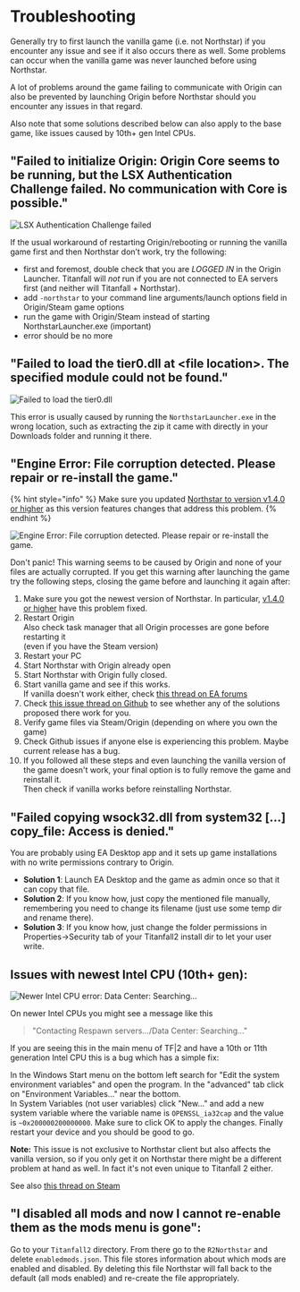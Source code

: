 # Troubleshooting

Generally try to first launch the vanilla game (i.e. not Northstar) if you encounter any issue and see if it also occurs there as well. Some problems can occur when the vanilla game was never launched before using Northstar. 

A lot of problems around the game failing to communicate with Origin can also be prevented by launching Origin before Northstar should you encounter any issues in that regard.

Also note that some solutions described below can also apply to the base game, like issues caused by 10th+ gen Intel CPUs.

## "Failed to initialize Origin: Origin Core seems to be running, but the LSX Authentication Challenge failed. No communication with Core is possible."

![LSX Authentication Challenge failed](https://user-images.githubusercontent.com/97235072/148391447-300e1b47-6148-43f7-8854-b0882e150d12.png)

If the usual workaround of restarting Origin/rebooting or running the vanilla game first and then Northstar don’t work, try the following:
- first and foremost, double check that you are _LOGGED IN_ in the Origin Launcher. Titanfall will _not_
run if you are not connected to EA servers first (and neither will Titanfall + Northstar).
- add `-northstar` to your command line arguments/launch options field in Origin/Steam game options
- run the game with Origin/Steam instead of starting NorthstarLauncher.exe (important)
- error should be no more 

## "Failed to load the tier0.dll at \<file location\>. The specified module could not be found."

![Failed to load the tier0.dll](https://raw.githubusercontent.com/R2Northstar/NorthstarWiki/main/docs/images/northstar-launcher-error-wrong-location.png)

This error is usually caused by running the `NorthstarLauncher.exe` in the wrong location, such as extracting the zip it came with directly in your Downloads folder and running it there.

## "Engine Error: File corruption detected. Please repair or re-install the game."

{% hint style="info" %}
Make sure you updated [Northstar to version v1.4.0 or higher](https://github.com/R2Northstar/Northstar/releases/) as this version features changes that address this problem.
{% endhint %}

![Engine Error: File corruption detected. Please repair or re-install the game.](https://user-images.githubusercontent.com/39478251/147338706-74797220-7d7f-4c81-9ba0-d88e29a2a1e2.png)

Don't panic! This warning seems to be caused by Origin and none of your files are actually corrupted. If you get this warning after launching the game try the following steps, closing the game before and launching it again  after:

1. Make sure you got the newest version of Northstar. In particular, [v1.4.0 or higher](https://github.com/R2Northstar/Northstar/releases/) have this problem fixed.
2. Restart Origin\
   Also check task manager that all Origin processes are gone before restarting it\
   (even if you have the Steam version)
3. Restart your PC
4. Start Northstar with Origin already open
5. Start Northstar with Origin fully closed.
6. Start vanilla game and see if this works.\
   If vanilla doesn't work either, check [this thread on EA forums](https://answers.ea.com/t5/Titanfall-2/Titanfall-2-Wont-Laumch-DLL-file-issue/td-p/5660909)
7. Check [this issue thread on Github](https://github.com/R2Northstar/Northstar/issues/6) to see whether any of the solutions proposed there work for you.
8. Verify game files via Steam/Origin (depending on where you own the game)
9. Check Github issues if anyone else is experiencing this problem. Maybe current release has a bug.
10. If you followed all these steps and even launching the vanilla version of the game doesn't work, your final option is to fully remove the game and reinstall it.\
   Then check if vanilla works before reinstalling Northstar.

## "Failed copying wsock32.dll from system32 [...] copy_file: Access is denied."

You are probably using EA Desktop app and it sets up game installations with no write permissions contrary to Origin.
- **Solution 1**: Launch EA Desktop and the game as admin once so that it can copy that file.
- **Solution 2**: If you know how, just copy the mentioned file manually, remembering you need to change its filename (just use some temp dir and rename there).
- **Solution 3**: If you know how, just change the folder permissions in Properties->Security tab of your Titanfall2 install dir to let your user write.

## Issues with newest Intel CPU (10th+ gen):
![Newer Intel CPU error: Data Center: Searching...](https://user-images.githubusercontent.com/18601697/148625000-882bf1db-b9b2-4e9e-88db-6d608e58a35b.png)

On newer Intel CPUs you might see a message like this

> "Contacting Respawn servers.../Data Center: Searching..."

If you are seeing this in the main menu of TF|2 and have a 10th or 11th generation Intel CPU this is a bug which has a simple fix:

In the Windows Start menu on the bottom left search for "Edit the system environment variables" and open the program. In the "advanced" tab click on "Environment Variables..." near the bottom.\
In System Variables (not user variables) click "New..." and add a new system variable where the variable name is `OPENSSL_ia32cap` and the value is `~0x200000200000000`. Make sure to click OK to apply the changes. Finally restart your device and you should be good to go.

**Note:** This issue is not exclusive to Northstar client but also affects the vanilla version, so if you only get it on Northstar there might be a different problem at hand as well. In fact it's not even unique to Titanfall 2 either.

See also [this thread on Steam](https://steamcommunity.com/app/1237970/discussions/0/3081016749018656768/)

## "I disabled all mods and now I cannot re-enable them as the mods menu is gone":

Go to your `Titanfall2` directory. From there go to the `R2Northstar` and delete `enabledmods.json`. This file stores information about which mods are enabled and disabled. By deleting this file Northstar will fall back to the default (all mods enabled) and re-create the file appropriately.
